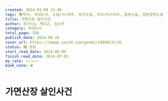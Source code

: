 ```yaml
---
created: 2024-03-09 12:40
tags: 📚독서, 국내도서, 소설/시/희곡, 장르소설, 추리/미스터리, 일본소설, 일본장편소설
title: 가면산장 살인사건
author: 히가시노 게이고, 김난주
category: 국내도서
total_page: 336
publish_date: 2014-09-26
cover_url: https://image.yes24.com/goods/14840131/XL
status: 🟩 완료
start_read_date: 2024-06-09
finish_read_date: 2024-07-01
my_rate: ⭐⭐⭐⭐⭐
book_note: ❌
---
```

# 가면산장 살인사건

